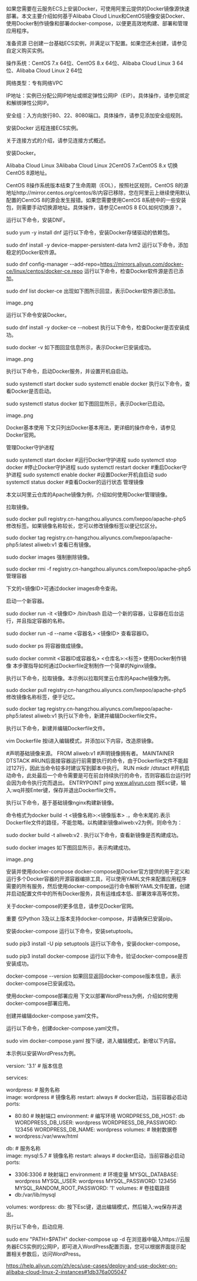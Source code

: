 如果您需要在云服务ECS上安装Docker，可使用阿里云提供的Docker镜像源快速部署。本文主要介绍如何基于Alibaba Cloud Linux和CentOS镜像安装Docker、使用Docker制作镜像和部署docker-compose，以便更高效地构建、部署和管理应用程序。

准备资源
已创建一台基础ECS实例，并满足以下配置。如果您还未创建，请参见自定义购买实例。

操作系统：CentOS 7.x 64位、CentOS 8.x 64位、Alibaba Cloud Linux 3 64位、Alibaba Cloud Linux 2 64位

网络类型：专有网络VPC

IP地址：实例已分配公网IP地址或绑定弹性公网IP（EIP）。具体操作，请参见绑定和解绑弹性公网IP。

安全组：入方向放行80、22、8080端口。具体操作，请参见添加安全组规则。

安装Docker
远程连接ECS实例。

关于连接方式的介绍，请参见连接方式概述。

安装Docker。

Alibaba Cloud Linux 3Alibaba Cloud Linux 2CentOS 7.xCentOS 8.x
切换CentOS 8源地址。

CentOS 8操作系统版本结束了生命周期（EOL），按照社区规则，CentOS 8的源地址http://mirror.centos.org/centos/8/内容已移除，您在阿里云上继续使用默认配置的CentOS 8的源会发生报错。如果您需要使用CentOS 8系统中的一些安装包，则需要手动切换源地址。具体操作，请参见CentOS 8 EOL如何切换源？。

运行以下命令，安装DNF。


sudo yum -y install dnf
运行以下命令，安装Docker存储驱动的依赖包。


sudo dnf install -y device-mapper-persistent-data lvm2
运行以下命令，添加稳定的Docker软件源。


sudo dnf config-manager --add-repo=https://mirrors.aliyun.com/docker-ce/linux/centos/docker-ce.repo
运行以下命令，检查Docker软件源是否已添加。


sudo dnf list docker-ce
出现如下图所示回显，表示Docker软件源已添加。

image..png

运行以下命令安装Docker。


sudo dnf install -y docker-ce --nobest
执行以下命令，检查Docker是否安装成功。


sudo docker -v
如下图回显信息所示，表示Docker已安装成功。

image..png

执行以下命令，启动Docker服务，并设置开机自启动。


sudo systemctl start docker
sudo systemctl enable docker
执行以下命令，查看Docker是否启动。


sudo systemctl status docker
如下图回显所示，表示Docker已启动。

image..png

Docker基本使用
下文只列出Docker基本用法，更详细的操作命令，请参见Docker官网。

管理Docker守护进程


sudo systemctl start docker     #运行Docker守护进程
sudo systemctl stop docker      #停止Docker守护进程
sudo systemctl restart docker   #重启Docker守护进程
sudo systemctl enable docker    #设置Docker开机自启动
sudo systemctl status docker    #查看Docker的运行状态
管理镜像

本文以阿里云仓库的Apache镜像为例，介绍如何使用Docker管理镜像。

拉取镜像。


sudo docker pull registry.cn-hangzhou.aliyuncs.com/lxepoo/apache-php5
修改标签。如果镜像名称较长，您可以修改镜像标签以便记忆区分。


sudo docker tag registry.cn-hangzhou.aliyuncs.com/lxepoo/apache-php5:latest aliweb:v1
查看已有镜像。


sudo docker images
强制删除镜像。


sudo docker rmi -f registry.cn-hangzhou.aliyuncs.com/lxepoo/apache-php5
管理容器

下文的<镜像ID>可通过docker images命令查询。

启动一个新容器。


sudo docker run -it <镜像ID> /bin/bash
启动一个新的容器，让容器在后台运行，并且指定容器的名称。


sudo docker run -d --name <容器名> <镜像ID>
查看容器ID。


sudo docker ps
将容器做成镜像。


sudo docker commit <容器ID或容器名> <仓库名>:<标签>
使用Docker制作镜像
本步骤指导如何通过Dockerfile定制制作一个简单的Nginx镜像。

执行以下命令，拉取镜像。本示例以拉取阿里云仓库的Apache镜像为例。


sudo docker pull registry.cn-hangzhou.aliyuncs.com/lxepoo/apache-php5
修改镜像名称标签，便于记忆。


sudo docker tag registry.cn-hangzhou.aliyuncs.com/lxepoo/apache-php5:latest aliweb:v1
执行以下命令，新建并编辑Dockerfile文件。

执行以下命令，新建并编辑Dockerfile文件。


vim Dockerfile
按i进入编辑模式，并添加以下内容，改造原镜像。


#声明基础镜像来源。
FROM aliweb:v1
#声明镜像拥有者。
MAINTAINER DTSTACK
#RUN后面接容器运行前需要执行的命令，由于Dockerfile文件不能超过127行，因此当命令较多时建议写到脚本中执行。
RUN mkdir /dtstact
#开机启动命令，此处最后一个命令需要是可在前台持续执行的命令，否则容器后台运行时会因为命令执行完而退出。
ENTRYPOINT ping www.aliyun.com
按Esc键，输入:wq并按Enter键，保存并退出Dockerfile文件。

执行以下命令，基于基础镜像nginx构建新镜像。

命令格式为docker build -t <镜像名称>:<镜像版本> .，命令末尾的.表示Dockerfile文件的路径，不能忽略。以构建新镜像aliweb:v2为例，则命令为：


sudo docker build -t aliweb:v2 .
执行以下命令，查看新镜像是否构建成功。


sudo docker images
如下图回显所示，表示构建成功。

image..png

安装并使用docker-compose
docker-compose是Docker官方提供的用于定义和运行多个Docker容器的开源容器编排工具，可以使用YAML文件来配置应用程序需要的所有服务，然后使用docker-compose运行命令解析YAML文件配置，创建并启动配置文件中的所有Docker服务，具有运维成本低、部署效率高等优势。

关于docker-compose的更多信息，请参见Docker官网。

重要
仅Python 3及以上版本支持docker-compose，并请确保已安装pip。

安装docker-compose
运行以下命令，安装setuptools。


sudo pip3 install -U pip setuptools
运行以下命令，安装docker-compose。


sudo pip3 install docker-compose
运行以下命令，验证docker-compose是否安装成功。


docker-compose --version
如果回显返回docker-compose版本信息，表示docker-compose已安装成功。

使用docker-compose部署应用
下文以部署WordPress为例，介绍如何使用docker-compose部署应用。

创建并编辑docker-compose.yaml文件。

运行以下命令，创建docker-compose.yaml文件。


sudo vim docker-compose.yaml
按下i键，进入编辑模式，新增以下内容。

本示例以安装WordPress为例。


version: '3.1'             # 版本信息

services:

wordpress:               # 服务名称         
image: wordpress       # 镜像名称
restart: always        # docker启动，当前容器必启动
ports:
- 80:80              # 映射端口
environment:           # 编写环境
WORDPRESS_DB_HOST: db
WORDPRESS_DB_USER: wordpress
WORDPRESS_DB_PASSWORD: 123456
WORDPRESS_DB_NAME: wordpress
volumes:               # 映射数据卷
- wordpress:/var/www/html

db:                      # 服务名称    
image: mysql:5.7       # 镜像名称
restart: always        # docker启动，当前容器必启动
ports:
- 3306:3306         # 映射端口
environment:           # 环境变量
MYSQL_DATABASE: wordpress
MYSQL_USER: wordpress
MYSQL_PASSWORD: 123456
MYSQL_RANDOM_ROOT_PASSWORD: '1'
volumes:               # 卷挂载路径
- db:/var/lib/mysql

volumes:
wordpress:
db:
按下Esc键，退出编辑模式，然后输入:wq保存并退出。

执行以下命令，启动应用.


sudo env "PATH=$PATH" docker-compose up -d
在浏览器中输入https://云服务器ECS实例的公网IP，即可进入WordPress配置页面，您可以根据界面提示配置相关参数后，访问WordPress。

https://help.aliyun.com/zh/ecs/use-cases/deploy-and-use-docker-on-alibaba-cloud-linux-2-instances#1db376a005047